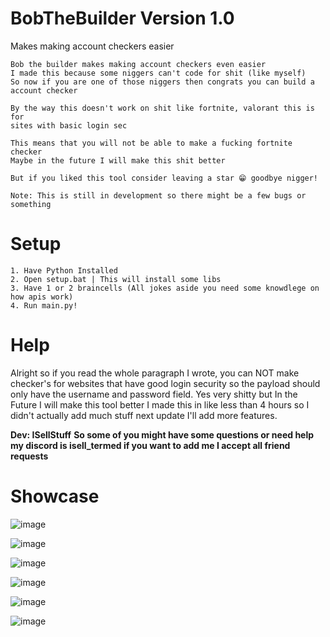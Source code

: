 # BobTheBuilder Version 1.0
Makes making account checkers easier

```
Bob the builder makes making account checkers even easier
I made this because some niggers can't code for shit (like myself)
So now if you are one of those niggers then congrats you can build a account checker

By the way this doesn't work on shit like fortnite, valorant this is for
sites with basic login sec

This means that you will not be able to make a fucking fortnite checker 
Maybe in the future I will make this shit better

But if you liked this tool consider leaving a star 😁 goodbye nigger!
```

```Note: This is still in development so there might be a few bugs or something```

# Setup

```
1. Have Python Installed
2. Open setup.bat | This will install some libs
3. Have 1 or 2 braincells (All jokes aside you need some knowdlege on how apis work)
4. Run main.py!
```

# Help

Alright so if you read the whole paragraph I wrote, you can NOT make checker's for websites that have good login security so the payload should only have the username and password field. 
Yes very shitty but In the Future I will make this tool better I made this in like less than 4 hours so I didn't actually add much stuff next update I'll add more features.

**Dev: ISellStuff**
**So some of you might have some questions or need help my discord is isell_termed if you want to add me I accept all friend requests**

# Showcase
![image](https://github.com/user-attachments/assets/dbb6e597-1ab2-440a-aa99-a0e19ba94de2)

![image](https://github.com/user-attachments/assets/3d18b145-5bc4-47db-ba9c-79ec56a6c82a)

![image](https://github.com/user-attachments/assets/abbbc854-3d13-40b2-87b3-695e6354bdbc)

![image](https://github.com/user-attachments/assets/fc3975a6-bbf5-4410-a9a8-9e0d8806f65f)

![image](https://github.com/user-attachments/assets/eec1770e-a852-4570-9e91-0ee9d20fd1f5)

![image](https://github.com/user-attachments/assets/a103e3ee-6558-47b6-9b11-852454de1cf6)
